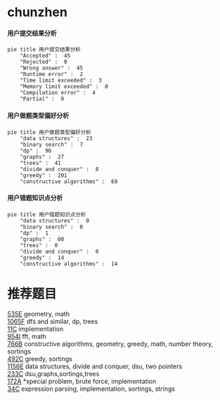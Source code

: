 # chunzhen

<!-- tabs:start -->



#### **用户提交结果分析**

```mermaid
pie title 用户提交结果分析
    "Accepted" :  45
    "Rejected" :  0
    "Wrong answer" :  45
    "Runtime error" :  2
    "Time limit exceeded" :  3
    "Memory limit exceeded" :  0
    "Compilation error" :  4
    "Partial" :  0
```

#### **用户做题类型偏好分析**

```mermaid
pie title 用户做题类型偏好分析
    "data structures" :  23
    "binary search" :  7
    "dp" :  96
    "graphs" :  27
    "trees" :  41
    "divide and conquer" :  8
    "greedy" :  201
    "constructive algorithms" :  69
```
#### **用户错题知识点分析**

```mermaid
pie title 用户错题知识点分析
    "data structures" :  0
    "binary search" :  0
    "dp" :  1
    "graphs" :  00
    "trees" :  0
    "divide and conquer" :  0
    "greedy" :  14
    "constructive algorithms" :  14
```



<!-- tabs:end -->
# 推荐题目
[535E](https://codeforces.com/contest/535/problem/E)		geometry,
                        math		  
[1065F](https://codeforces.com/contest/1065/problem/F)		dfs and similar,
                        dp,
                        trees		  
[11C](https://codeforces.com/contest/11/problem/C)		implementation		  
[954I](https://codeforces.com/contest/954/problem/I)		fft,
                        math		  
[766B](https://codeforces.com/contest/766/problem/B)		constructive algorithms,
                        geometry,
                        greedy,
                        math,
                        number theory,
                        sortings		  
[492C](https://codeforces.com/contest/492/problem/C)		greedy,
                        sortings		  
[1156E](https://codeforces.com/contest/1156/problem/E)		data structures,
                        divide and conquer,
                        dsu,
                        two pointers		  
[233C](https://codeforces.com/contest/233/problem/C)		dsu,graphs,sortings,trees		  
[172A](https://codeforces.com/contest/172/problem/A)		*special problem,
                        brute force,
                        implementation		  
[34C](https://codeforces.com/contest/34/problem/C)		expression parsing,
                        implementation,
                        sortings,
                        strings		  
